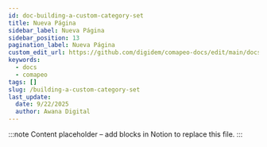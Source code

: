 ```yaml
---
id: doc-building-a-custom-category-set
title: Nueva Página
sidebar_label: Nueva Página
sidebar_position: 13
pagination_label: Nueva Página
custom_edit_url: https://github.com/digidem/comapeo-docs/edit/main/docs/customizing-comapeo/building-a-custom-category-set.md
keywords:
  - docs
  - comapeo
tags: []
slug: /building-a-custom-category-set
last_update:
  date: 9/22/2025
  author: Awana Digital
---
```


<!-- Placeholder content generated automatically because the Notion page is missing a Website Block. -->

:::note
Content placeholder – add blocks in Notion to replace this file.
:::
